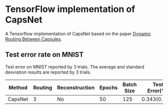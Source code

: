 # TensorFlow implementation of CapsNet

A Tensorflow implementation of CapsNet based on the paper [Dynamic Routing Between Capsules](https://arxiv.org/abs/1710.09829).

## Test error rate on MNIST

Test error on MNIST reported by 3 trials. The average and standard desviation results are reported by 3 trials.

| Method  | Routing | Reconstruction | Epochs | Batch Size | Test Error(%) |     Paper)  |
|---------|---------|----------------|--------|------------|---------------|-------------|
| CapsNet |    3    |      No        |   50   |     125    | 0.343(0.012)  | 0.25(0.036) |